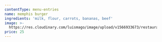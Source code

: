 ```yaml
---
contentType: menu-entries
name: memphis burger
ingredients: 'milk, flour, carrots, bananas, beef'
image: >-
  https://res.cloudinary.com/luismago/image/upload/v1566933673/restaurant/menu/memphis-burger.jpg
price: 25
---
```


